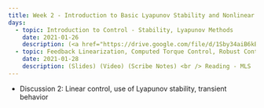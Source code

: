 ```yaml
---
title: Week 2 - Introduction to Basic Lyapunov Stability and Nonlinear Control
days:
  - topic: Introduction to Control - Stability, Lyapunov Methods
    date: 2021-01-26
    description: (<a href="https://drive.google.com/file/d/1Sby34aiB6kBa6aroSghaNoBhBvWH6ewi/view?usp=sharing">UPenn Slides</a>) (<a href="https://drive.google.com/file/d/1ePejQ2aBuQz8IwKpml8MRSYthKptfXte/view?usp=sharing">Valmik's Linear Control Slides</a>) (Video) (Scribe Notes) <br /> Reading - MLS 4.5
  - topic: Feedback Linearization, Computed Torque Control, Robust Control
    date: 2021-01-28
    description: (Slides) (Video) (Scribe Notes) <br /> Reading - MLS
---
```


- Discussion 2: Linear control, use of Lyapunov stability, transient behavior 
